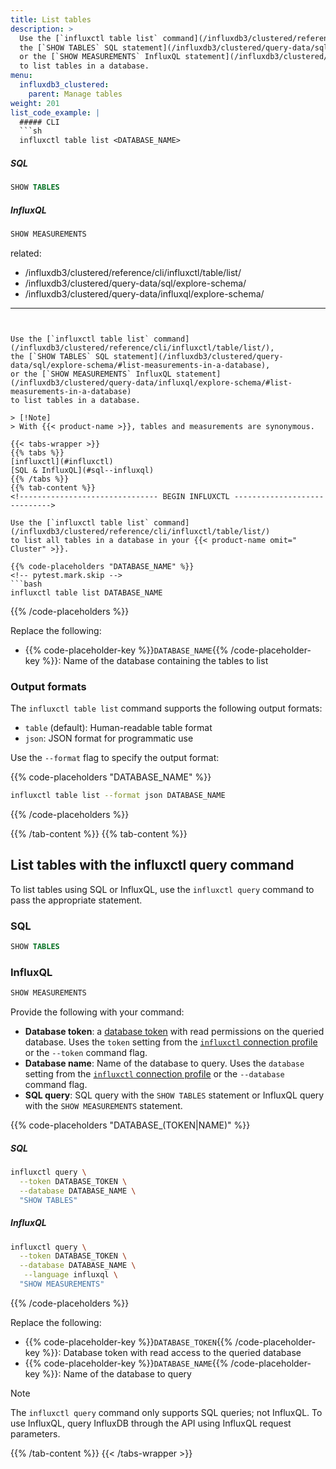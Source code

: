 ```yaml
---
title: List tables
description: >
  Use the [`influxctl table list` command](/influxdb3/clustered/reference/cli/influxctl/table/list/),
  the [`SHOW TABLES` SQL statement](/influxdb3/clustered/query-data/sql/explore-schema/#list-measurements-in-a-database),
  or the [`SHOW MEASUREMENTS` InfluxQL statement](/influxdb3/clustered/query-data/influxql/explore-schema/#list-measurements-in-a-database)
  to list tables in a database.
menu:
  influxdb3_clustered:
    parent: Manage tables
weight: 201
list_code_example: |
  ##### CLI
  ```sh
  influxctl table list <DATABASE_NAME>
  ```

  ##### SQL

  ```sql
  SHOW TABLES
  ```

  ##### InfluxQL
  
  ```sql
  SHOW MEASUREMENTS
  ```
related:
  - /influxdb3/clustered/reference/cli/influxctl/table/list/
  - /influxdb3/clustered/query-data/sql/explore-schema/
  - /influxdb3/clustered/query-data/influxql/explore-schema/
---
```


Use the [`influxctl table list` command](/influxdb3/clustered/reference/cli/influxctl/table/list/),
the [`SHOW TABLES` SQL statement](/influxdb3/clustered/query-data/sql/explore-schema/#list-measurements-in-a-database),
or the [`SHOW MEASUREMENTS` InfluxQL statement](/influxdb3/clustered/query-data/influxql/explore-schema/#list-measurements-in-a-database)
to list tables in a database.

> [!Note]
> With {{< product-name >}}, tables and measurements are synonymous.

{{< tabs-wrapper >}}
{{% tabs %}}
[influxctl](#influxctl)
[SQL & InfluxQL](#sql--influxql)
{{% /tabs %}}
{{% tab-content %}}
<!------------------------------- BEGIN INFLUXCTL ----------------------------->

Use the [`influxctl table list` command](/influxdb3/clustered/reference/cli/influxctl/table/list/)
to list all tables in a database in your {{< product-name omit=" Cluster" >}}.

{{% code-placeholders "DATABASE_NAME" %}}
<!-- pytest.mark.skip -->
```bash
influxctl table list DATABASE_NAME
```
{{% /code-placeholders %}}

Replace the following:

- {{% code-placeholder-key %}}`DATABASE_NAME`{{% /code-placeholder-key %}}: 
  Name of the database containing the tables to list

### Output formats

The `influxctl table list` command supports the following output formats:

- `table` (default): Human-readable table format
- `json`: JSON format for programmatic use

Use the `--format` flag to specify the output format:

{{% code-placeholders "DATABASE_NAME" %}}
```sh
influxctl table list --format json DATABASE_NAME
```
{{% /code-placeholders %}}

<!------------------------------- END INFLUXCTL ------------------------------->
{{% /tab-content %}}
{{% tab-content %}}
<!----------------------------- BEGIN SQL/INFLUXQL ---------------------------->

## List tables with the influxctl query command

To list tables using SQL or InfluxQL, use the `influxctl query` command to pass
the appropriate statement.

### SQL

```sql
SHOW TABLES
```

### InfluxQL

```sql
SHOW MEASUREMENTS
```

Provide the following with your command:

- **Database token**: a [database token](/influxdb3/clustered/admin/tokens/#database-tokens)
  with read permissions on the queried database. Uses the `token` setting from
  the [`influxctl` connection profile](/influxdb3/clustered/reference/cli/influxctl/#configure-connection-profiles)
  or the `--token` command flag.
- **Database name**: Name of the database to query. Uses the `database` setting
  from the [`influxctl` connection profile](/influxdb3/clustered/reference/cli/influxctl/#configure-connection-profiles)
  or the `--database` command flag.
- **SQL query**: SQL query with the `SHOW TABLES` statement or InfluxQL query with the `SHOW MEASUREMENTS` statement.

{{% code-placeholders "DATABASE_(TOKEN|NAME)" %}}

##### SQL
<!-- pytest.mark.skip -->
```bash
influxctl query \
  --token DATABASE_TOKEN \
  --database DATABASE_NAME \
  "SHOW TABLES"
```

##### InfluxQL
<!-- pytest.mark.skip -->
```bash
influxctl query \
  --token DATABASE_TOKEN \
  --database DATABASE_NAME \
   --language influxql \
  "SHOW MEASUREMENTS"
```

{{% /code-placeholders %}}

Replace the following:

- {{% code-placeholder-key %}}`DATABASE_TOKEN`{{% /code-placeholder-key %}}:
  Database token with read access to the queried database
- {{% code-placeholder-key %}}`DATABASE_NAME`{{% /code-placeholder-key %}}:
  Name of the database to query

> [!Note]
> The `influxctl query` command only supports SQL queries; not InfluxQL.
> To use InfluxQL, query InfluxDB through the API using InfluxQL request parameters.

<!------------------------------ END SQL/INFLUXQL ----------------------------->
{{% /tab-content %}}
{{< /tabs-wrapper >}}


